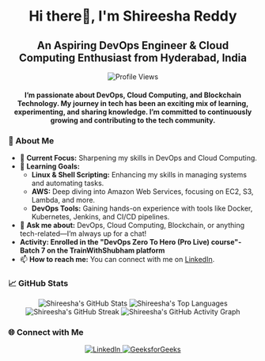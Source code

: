 <h1 align="center">Hi there👋, I'm Shireesha Reddy</h1>
<h2 align="center">An Aspiring DevOps Engineer & Cloud Computing Enthusiast from Hyderabad, India</h2>
<p align="center">
    <img src="https://komarev.com/ghpvc/?username=shireesharedddy&style=flat-square&color=blue" alt="Profile Views"/>
</p>
<p align="center">
   <h4 align="center"> I’m passionate about <strong>DevOps</strong>, <strong>Cloud Computing</strong>, and <strong>Blockchain Technology</strong>. My journey in tech has been an exciting mix of learning, experimenting, and sharing knowledge. I’m committed to continuously growing and contributing to the tech community.</h4>
</p>

<h3>🚀 About Me</h3>
<ul>
    <li>🔭 <strong>Current Focus:</strong> Sharpening my skills in DevOps and Cloud Computing.</li>
    <li>🌱 <strong>Learning Goals:</strong>
        <ul>
            <li><strong>Linux & Shell Scripting:</strong> Enhancing my skills in managing systems and automating tasks.</li>
            <li><strong>AWS:</strong> Deep diving into Amazon Web Services, focusing on EC2, S3, Lambda, and more.</li>
            <li><strong>DevOps Tools:</strong> Gaining hands-on experience with tools like Docker, Kubernetes, Jenkins, and CI/CD pipelines.</li>
        </ul>
    </li>
    <li>💬 <strong>Ask me about:</strong> DevOps, Cloud Computing, Blockchain, or anything tech-related—I’m always up for a chat!</li>
    <li><b> Activity: Enrolled in the "DevOps Zero To Hero (Pro Live) course"- Batch 7 on the TrainWithShubham platform</b></li>
    <li>📫 <strong>How to reach me:</strong> You can connect with me on <a href="https://www.linkedin.com/in/shireesha-reddy-/" target="_blank">LinkedIn</a>.</li>
</ul>

<h3>📈 GitHub Stats</h3>
<p align="center">
    <img src="https://github-readme-stats.vercel.app/api?username=shireesharedddy&show_icons=true&hide=prs,issues&theme=radical" alt="Shireesha's GitHub Stats"/>
    <img src="https://github-readme-stats.vercel.app/api/top-langs/?username=shireesharedddy&layout=compact&theme=radical" alt="Shireesha's Top Languages"/>
    <img src="https://github-readme-streak-stats.herokuapp.com/?user=shireesharedddy&theme=radical" alt="Shireesha's GitHub Streak"/>
    <img src="https://github-readme-activity-graph.vercel.app/graph?username=shireesharedddy" alt="Shireesha's GitHub Activity Graph"/>
</p>

<h3>🌐 Connect with Me</h3>
<p align="center">
    <a href="https://www.linkedin.com/in/shireesha-reddy-/" target="_blank">
        <img alt="LinkedIn" src="https://img.shields.io/badge/LinkedIn-0077B5?style=flat-square&logo=linkedin&logoColor=white"/>
    </a>
    <a href="https://www.geeksforgeeks.org/user/shireesharedm1fs/" target="_blank">
        <img alt="GeeksforGeeks" src="https://img.shields.io/badge/GeeksforGeeks-5F9B5F?style=flat-square&logo=geeksforgeeks&logoColor=white"/>
    </a>
</p>
